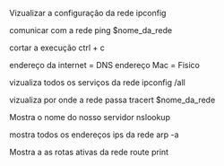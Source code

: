 Vizualizar a configuração da rede
ipconfig

comunicar com a rede
ping $nome_da_rede

cortar a execução
ctrl + c

endereço da internet = DNS endereço Mac = Fisico

vizualiza todos os serviços da rede
ipconfig /all

vizualiza por onde a rede passa
tracert $nome_da_rede

Mostra o nome do nosso servidor
nslookup

mostra todos os endereços ips da rede
arp -a

Mostra a as rotas ativas da rede
route print
